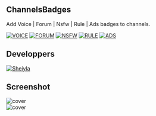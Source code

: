 ## ChannelsBadges

Add Voice | Forum | Nsfw | Rule | Ads badges to channels.

[![VOICE](https://img.shields.io/badge/Betterdiscord-VOICE-1ABC9C)](https://revgames.tech)
[![FORUM](https://img.shields.io/badge/Betterdiscord-FORUM-206694)](https://revgames.tech)
[![NSFW](https://img.shields.io/badge/Betterdiscord-NSFW-red)](https://revgames.tech)
[![RULE](https://img.shields.io/badge/Betterdiscord-RULE-FF9B2B)](https://revgames.tech)
[![ADS](https://img.shields.io/badge/Betterdiscord-ADS-FF2BC2)](https://revgames.tech)

## Developpers

[![Sheiyla](https://img.shields.io/badge/DEV-Sheiyla-pink)](https://revgames.tech)

## Screenshot

![cover](https://sharex.sheiylanie.com/i/B5tBO)<br>
![cover](https://sharex.sheiylanie.com/i/YmNBVYR7)

